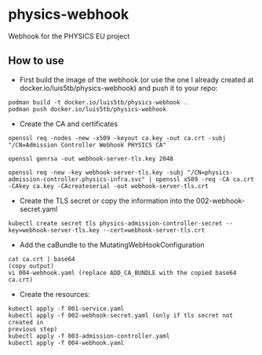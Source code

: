 # physics-webhook
Webhook for the PHYSICS EU project

## How to use

* First build the image of the webhook (or use the one I already created at
  docker.io/luis5tb/physics-webhook) and push it to your repo:

```
podman build -t docker.io/luis5tb/physics-webhook .
podman push docker.io/luis5tb/physics-webhook
```

* Create the CA and certificates
```
openssl req -nodes -new -x509 -keyout ca.key -out ca.crt -subj "/CN=Admission Controller Webhook PHYSICS CA"

openssl genrsa -out webhook-server-tls.key 2048

openssl req -new -key webhook-server-tls.key -subj "/CN=physics-admission-controller.physics-infra.svc" | openssl x509 -req -CA ca.crt -CAkey ca.key -CAcreateserial -out webhook-server-tls.crt
```

* Create the TLS secret or copy the information into the 002-webhook-secret.yaml
```
kubectl create secret tls physics-admission-controller-secret --key=webhook-server-tls.key --cert=webhook-server-tls.crt
```

* Add the caBundle to the MutatingWebHookConfiguration
```
cat ca.crt | base64
(copy output)
vi 004-webhook.yaml (replace ADD_CA_BUNDLE with the copied base64 ca.crt)
```

* Create the resources:

```
kubectl apply -f 001-service.yaml
kubectl apply -f 002-webhook-secret.yaml (only if tls secret not created in
previous step)
kubectl apply -f 003-admission-controller.yaml
kubectl apply -f 004-webhook.yaml
```
